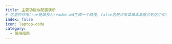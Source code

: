 ```yaml
---
title: 主要功能与配置演示
# 这里的作用true是单独为readme.md生成一个路径，false这是点击菜单本身就会到这个页面
index: false
icon: laptop-code
category:
  - 使用指南
---
```


<Catalog />
